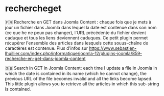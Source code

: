 # rechercheget
🇫🇷 Recherche en GET dans Joomla Content : chaque fois que je mets à jour un fichier dans Joomla dans lequel la date est contenue dans son nom (ce que he ne peux pas changer), l'URL précédente du fichier devient caduque et tous les liens deviennent caduques. Ce petit plugin permet récupérer l'ensemble des articles dans lesquels cette souus-chaîne de caractères est contenue.
Plus d'infos sur https://www.sebastien-lhuillier.com/index.php/informatique/joomla-12/plugins-joomla/859-recherche-en-get-dans-joomla-content

🇬🇧 Search in GET in Joomla Content: each time I update a file in Joomla in which the date is contained in its name (which he cannot change), the previous URL of the file becomes invalid and all the links become lapsed. This little plugin allows you to retrieve all the articles in which this sub-string is contained.
